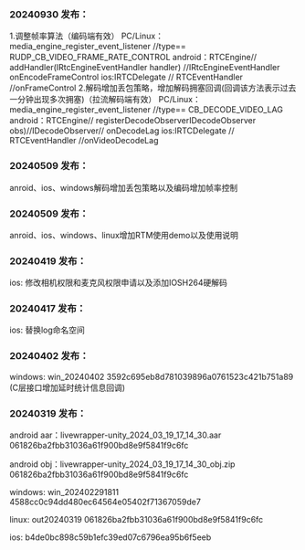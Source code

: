 ### 20240930 发布：
1.调整帧率算法（编码端有效）
PC/Linux：media_engine_register_event_listener //type== RUDP_CB_VIDEO_FRAME_RATE_CONTROL
android：RTCEngine// addHandler(IRtcEngineEventHandler handler) //IRtcEngineEventHandler onEncodeFrameControl
ios:IRTCDelegate // RTCEventHandler //onFrameControl
2.解码增加丢包策略，增加解码拥塞回调(回调该方法表示过去一分钟出现多次拥塞)（拉流解码端有效）
PC/Linux：media_engine_register_event_listener //type== CB_DECODE_VIDEO_LAG
android：RTCEngine// registerDecodeObserverIDecodeObserver obs)//IDecodeObserver// onDecodeLag
ios:IRTCDelegate // RTCEventHandler //onVideoDecodeLag
### 20240509 发布：
anroid、ios、windows解码增加丢包策略以及编码增加帧率控制

### 20240509 发布：
anroid、ios、windows、linux增加RTM使用demo以及使用说明

### 20240419 发布：
ios: 修改相机权限和麦克风权限申请以及添加IOSH264硬解码

### 20240417 发布：
ios: 替换log命名空间

### 20240402 发布：
windows: win_20240402 3592c695eb8d781039896a0761523c421b751a89 (C层接口增加延时统计信息回调)

### 20240319 发布：
android aar：livewrapper-unity_2024_03_19_17_14_30.aar 061826ba2fbb31036a61f900bd8e9f5841f9c6fc

android obj：livewrapper-unity_2024_03_19_17_14_30_obj.zip 061826ba2fbb31036a61f900bd8e9f5841f9c6fc

windows: win_202402291811 4588cc0c94dd480ec64564e05402f71367059de7

linux: out20240319 061826ba2fbb31036a61f900bd8e9f5841f9c6fc

ios: b4de0bc898c59b1efc39ed07c6796ea95b6f5eeb
